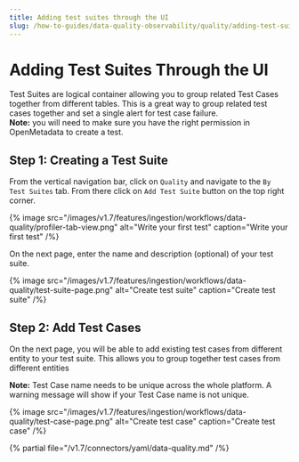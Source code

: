 ```yaml
---
title: Adding test suites through the UI
slug: /how-to-guides/data-quality-observability/quality/adding-test-suites
---
```


# Adding Test Suites Through the UI
Test Suites are logical container allowing you to group related Test Cases together from different tables. This is a great way to group related test cases together and set a single alert for test case failure.   
**Note:** you will need to make sure you have the right permission in OpenMetadata to create a test.

## Step 1: Creating a Test Suite
From the vertical navigation bar, click on `Quality` and navigate to the `By Test Suites` tab. From there click on `Add Test Suite` button on the top right corner.

{% image
  src="/images/v1.7/features/ingestion/workflows/data-quality/profiler-tab-view.png"
  alt="Write your first test"
  caption="Write your first test"
 /%}


On the next page, enter the name and description (optional) of your test suite.

{% image
  src="/images/v1.7/features/ingestion/workflows/data-quality/test-suite-page.png"
  alt="Create test suite"
  caption="Create test suite"
 /%}


## Step 2: Add Test Cases
On the next page, you will be able to add existing test cases from different entity to your test suite. This allows you to group together test cases from different entities

**Note:** Test Case name needs to be unique across the whole platform. A warning message will show if your Test Case name is not unique.

{% image
  src="/images/v1.7/features/ingestion/workflows/data-quality/test-case-page.png"
  alt="Create test case"
  caption="Create test case"
 /%}


{% partial file="/v1.7/connectors/yaml/data-quality.md" /%}
